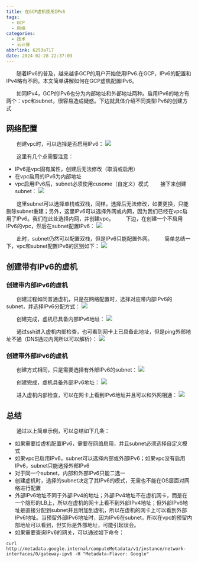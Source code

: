 ```yaml
---
title: 在GCP虚机使用IPv6
tags:
  - GCP
  - 网络
categories:
  - 技术
  - 云计算
abbrlink: 6253a717
date: 2024-02-28 22:37:03
---
```


&emsp;&emsp;随着IPv6的普及，越来越多GCP的用户开始使用IPv6.在GCP，IPv6的配置和IPv4略有不同。本文简单讲解如何在GCP虚机配置IPv6。
<!-- more -->
&emsp;&emsp;如同IPv4，GCP的IPv6也分为内部地址和外部地址两种。启用IPv6的地方有两个：vpc和subnet，很容易造成疑惑。下边就具体介绍不同类型IPv6的创建方式
## 网络配置
&emsp;&emsp;创建vpc时，可以选择是否启用IPv6：
![](https://home.aubreyhan.net:9000/blogpic/17091775023408.jpg)

&emsp;&emsp;这里有几个点需要注意：
* IPv6是vpc固有属性，创建后无法修改（取消或启用）
* 在vpc启用的IPv6为内部地址
* vpc启用IPv6后，subnet必须使用cusome（自定义）模式
&emsp;&emsp;接下来创建subnet：
![](https://home.aubreyhan.net:9000/blogpic/17091778609032.jpg)

&emsp;&emsp;这里subnet可以选择单栈或双栈，同样，选择后无法修改，如要更换，只能删除subnet重建；另外，这里IPv6可以选择外网或内网，因为我们已经在vpc启用了IPv6。我们在此处选择内网，并创建vpc。
&emsp;&emsp;下边，在创建一个不启用IPv6的vpc，然后在subnet配置IPv6：
![](https://home.aubreyhan.net:9000/blogpic/17091805444989.jpg)

&emsp;&emsp;此时，subnet仍然可以配置双栈，但是IPv6只能配置外网。
&emsp;&emsp;简单总结一下，vpc和subnet配置IPv6的区别如下：
![](https://home.aubreyhan.net:9000/blogpic/17091811590095.jpg)

## 创建带有IPv6的虚机
### 创建带内部IPv6的虚机
&emsp;&emsp;创建过程如同普通虚机，只是在网络配置时，选择对应带内部IPv6的subnet，并选择IPv6分配方式：
![](https://home.aubreyhan.net:9000/blogpic/17091813860179.jpg)

&emsp;&emsp;创建完成，虚机已具备内部IPv6地址：
![](https://home.aubreyhan.net:9000/blogpic/17091814871148.jpg)

&emsp;&emsp;通过ssh进入虚机内部检查，也可看到网卡上已具备此地址，但是ping外部地址不通（DNS通过内网所以可以解析）：
![](https://home.aubreyhan.net:9000/blogpic/17091816301891.jpg)

### 创建带外部IPv6的虚机
&emsp;&emsp;创建方式相同，只是需要选择有外部IPv6的subnet：
![](https://home.aubreyhan.net:9000/blogpic/17091818389691.jpg)

&emsp;&emsp;创建完成，虚机具备外部IPv6地址：
![](https://home.aubreyhan.net:9000/blogpic/17091819314349.jpg)

&emsp;&emsp;进入虚机内部检查，可以在网卡上看到IPv6地址并且可以和外网相通：
![](https://home.aubreyhan.net:9000/blogpic/17091821470478.jpg)

## 总结
&emsp;&emsp;通过以上简单示例，可以总结如下几条：
* 如果需要给虚机配置IPv6，需要在网络启用，并且subnet必须选择自定义模式
* 如果vpc已启用IPv6，subnet可以选择内部或外部IPv6；如果vpc没有启用IPv6，subnet只能选择外部IPv6
* 对于同一个subnet，内部和外部IPv6只能二选一
* 创建虚机时，选择的subnet决定了其IPv6的模式，无需也不能在OS层面对网络进行配置
* 外部IPv6地址不同于外部IPv4的地址；外部IPv4地址不在虚机网卡，而是在一个隐形的LB上，所以在虚机的网卡上看不到外部IPv4地址；但外部IPv6地址是直接分配到subnet并且附加到虚机，所以在虚机的网卡上可以看到外部IPv6地址。当预留外部IPv6地址时，因为IPv6在subnet，所以在vpc的预留内部地址可以看到，但实际是外部地址，可能引起误会。
* 如果需要查询IPv6的网关，可以通过如下命令：
```
curl http://metadata.google.internal/computeMetadata/v1/instance/network-interfaces/0/gateway-ipv6 -H "Metadata-Flavor: Google"
```
&emsp;&emsp;
&emsp;&emsp;
